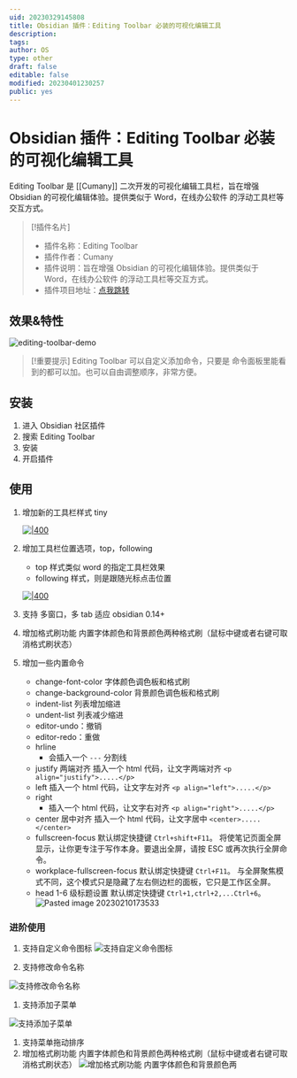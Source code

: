 ```yaml
---
uid: 20230329145808
title: Obsidian 插件：Editing Toolbar 必装的可视化编辑工具
description: 
tags: 
author: OS
type: other
draft: false
editable: false
modified: 20230401230257
public: yes
---
```


# Obsidian 插件：Editing Toolbar 必装的可视化编辑工具

Editing Toolbar 是 [[Cumany]] 二次开发的可视化编辑工具栏，旨在增强 Obsidian 的可视化编辑体验。提供类似于 Word，在线办公软件 的浮动工具栏等交互方式。

> [!插件名片]
> - 插件名称：Editing Toolbar
> - 插件作者：Cumany
> - 插件说明：旨在增强 Obsidian 的可视化编辑体验。提供类似于 Word，在线办公软件 的浮动工具栏等交互方式。
> - 插件项目地址：[点我跳转](https://github.com/cumany/obsidian-editing-toolbar)

## 效果&特性

![editing-toolbar-demo](https://s1.vika.cn/space/2023/03/15/753c317a482d4effbc44471db343a8e4)

> [!重要提示]
> Editing Toolbar 可以自定义添加命令，只要是 命令面板里能看到的都可以加。也可以自由调整顺序，非常方便。

## 安装

1. 进入 Obsidian 社区插件
2. 搜索 Editing Toolbar
3. 安装
4. 开启插件

## 使用

1. 增加新的工具栏样式 tiny

    [![|400](https://s1.vika.cn/space/2023/03/15/0bbfb40308e74e03a158261e5fca9241)](https://camo.githubusercontent.com/14426cec336e3720265a061a0b85122c79193abc019d1c3a9d90739bc01307aa/68747470733a2f2f676870726f78792e636f6d2f68747470733a2f2f7261772e67697468756275736572636f6e74656e742e636f6d2f63756d616e792f63756d616e792f6d61696e2f2f7069632f3230323230393037313133313731352e706e67)

2. 增加工具栏位置选项，top，following

    - top 样式类似 word 的指定工具栏效果
    - following 样式，则是跟随光标点击位置

    [![|400](https://s1.vika.cn/space/2023/03/15/287f5f2f34f345a7a52b018694748563)](https://camo.githubusercontent.com/4501d6ada41d95e84ed486ecd1779e71714b750f1491d1a68fbfc86fb848bb87/68747470733a2f2f676870726f78792e636f6d2f68747470733a2f2f7261772e67697468756275736572636f6e74656e742e636f6d2f63756d616e792f63756d616e792f6d61696e2f2f7069632f3230323230393037313133333735332e706e67)

3. 支持 多窗口，多 tab 适应 obsidian 0.14+
4. 增加格式刷功能 内置字体颜色和背景颜色两种格式刷（鼠标中键或者右键可取消格式刷状态）
5. 增加一些内置命令
    - change-font-color 字体颜色调色板和格式刷
    - change-background-color 背景颜色调色板和格式刷
    - indent-list 列表增加缩进
    - undent-list 列表减少缩进
    - editor-undo：撤销
    - editor-redo：重做
    - hrline
        - 会插入一个 `---` 分割线
    - justify 两端对齐 插入一个 html 代码，让文字两端对齐 `<p align="justify">.....</p>`
    - left 插入一个 html 代码，让文字左对齐 `<p align="left">.....</p>`
    - right
        - 插入一个 html 代码，让文字右对齐 `<p align="right">.....</p>`
    - center 居中对齐 插入一个 html 代码，让文字居中 `<center>.....</center>`
    - fullscreen-focus 默认绑定快捷键 `Ctrl+shift+F11`。 将使笔记页面全屏显示，让你更专注于写作本身。要退出全屏，请按 ESC 或再次执行全屏命令。
    - workplace-fullscreen-focus 默认绑定快捷键 `Ctrl+F11`。 与全屏聚焦模式不同，这个模式只是隐藏了左右侧边栏的面板，它只是工作区全屏。
    - head 1-6 级标题设置 默认绑定快捷键 `Ctrl+1,ctrl+2,...Ctrl+6`。
      ![Pasted image 20230210173533](https://s1.vika.cn/space/2023/03/15/c875fc498c8445acb16246e6bbc3df63)

### 进阶使用

1. 支持自定义命令图标
   ![支持自定义命令图标](https://s1.vika.cn/space/2023/03/15/8835279845fe4c42a218676c5782b79f)

2. 支持修改命令名称

![支持修改命令名称](https://s1.vika.cn/space/2023/03/15/f521b61f337547f0a495a7302bcc18bf)

1. 支持添加子菜单

![支持添加子菜单](https://s1.vika.cn/space/2023/03/15/37955196cf6f46d891eeba23ac6f85bd)

1. 支持菜单拖动排序
2. 增加格式刷功能 内置字体颜色和背景颜色两种格式刷（鼠标中键或者右键可取消格式刷状态）
   ![增加格式刷功能 内置字体颜色和背景颜色两](https://s1.vika.cn/space/2023/03/15/694241361323491e9a05fc8a122fab18)
